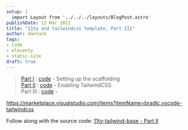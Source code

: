 ```yaml
---
setup: |
  import Layout from '../../../layouts/BlogPost.astro'
publishDate: 12 Mar 2021
title: "11ty and tailwindcss template, Part III"
author: dantuck
tags:
- code
- eleventy
- static-site
draft: true
---
```


> [Part I](/article/11ty-tailwindcss-series/part-1/) : [code](https://gitlab.com/dantuck/11ty-tailwind-base/-/tree/part-1) - Setting up the scaffolding<br />
> [Part II](/article/11ty-tailwindcss-series/part-2/) : [code](https://gitlab.com/dantuck/11ty-tailwind-base/-/tree/part-2) - Enabling TailwindCSS<br />
> Part III : [code](https://gitlab.com/dantuck/11ty-tailwind-base/-/tree/part-3) - 

https://marketplace.visualstudio.com/items?itemName=bradlc.vscode-tailwindcss

Follow along with the source code: [11ty-tailwind-base - Part II](https://gitlab.com/dantuck/11ty-tailwind-base/-/tree/part-2)